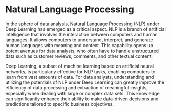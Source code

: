 # Natural Language Processing 

In the sphere of data analysis, Natural Language Processing (NLP) under Deep Learning has emerged as a critical aspect. NLP is a branch of artificial intelligence that involves the interaction between computers and human languages. It allows computers to understand, interpret, and generate human languages with meaning and context. This capability opens up potent avenues for data analysts, who often have to handle unstructured data such as customer reviews, comments, and other textual content. 

Deep Learning, a subset of machine learning based on artificial neural networks, is particularly effective for NLP tasks, enabling computers to learn from vast amounts of data. For data analysts, understanding and utilizing the potentials of NLP under Deep Learning can greatly improve the efficiency of data processing and extraction of meaningful insights, especially when dealing with large or complex data sets. This knowledge can significantly enhance their ability to make data-driven decisions and predictions tailored to specific business objectives.